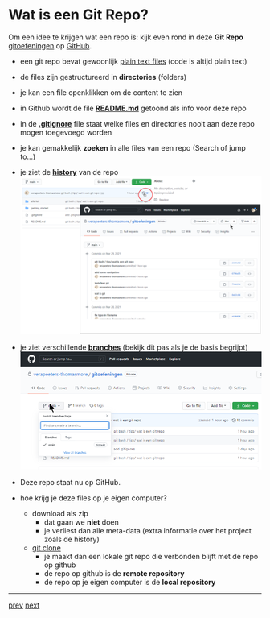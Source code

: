 # Wat is een Git Repo? 

Om een idee te krijgen wat een repo is: kijk even rond in deze **Git Repo** [gitoefeningen](../README.md) op [GitHub](wat_is_github.md). 
* een git repo bevat gewoonlijk [plain text files](../allerlei/wat_is_md.md) (code is altijd plain text)
* de files zijn gestructureerd in **directories** (folders)
* je kan een file openklikken om de content te zien   
* in Github wordt de file **[README.md](../README.md)** getoond als info voor deze repo
* in de **[.gitignore](../getting_started/gitignore.md)** file staat welke files en directories nooit aan deze repo mogen toegevoegd worden  
* je kan gemakkelijk **zoeken** in alle files van een repo (Search of jump to...)
* je ziet de **[history](../getting_started/history.md)** van de repo
![history_in_github.png](history_in_github.png)  


* je ziet verschillende **[branches](../getting_started/branches.md)** (bekijk dit pas als je de basis begrijpt)
![img.png](branches_in_github.png)  
* Deze repo staat nu op GitHub.  
* hoe krijg je deze files op je eigen computer?
  * download als zip  
    * dat gaan we **niet** doen 
    * je verliest dan alle meta-data (extra informatie over het project zoals de history)
  * [git clone](../getting_started/wat_is_github.md)
    * je maakt dan een lokale git repo die verbonden blijft met de repo op github 
    * de repo op github is de **remote repository** 
    * de repo op je eigen computer is de **local repository**



---
[prev](../getting_started/03_git_bash.md)
[next](05_git_init.md)